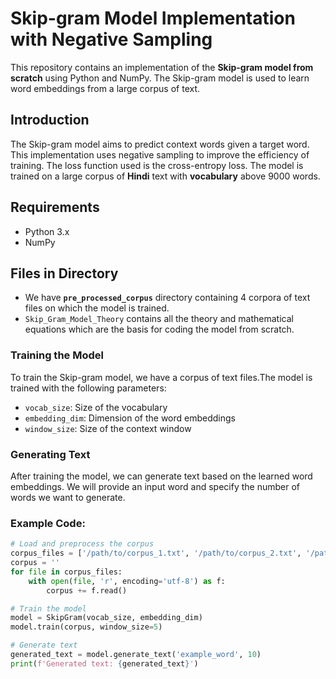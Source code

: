 # Skip-gram Model Implementation with Negative Sampling

This repository contains an implementation of the **Skip-gram model from scratch** using Python and NumPy. The Skip-gram model is used to learn word embeddings from a large corpus of text.


## Introduction

The Skip-gram model aims to predict context words given a target word. This implementation uses negative sampling to improve the efficiency of training. The loss function used is the cross-entropy loss. The model is trained on a large corpus of **Hindi** text with **vocabulary** above 9000 words. 

## Requirements
- Python 3.x
- NumPy

## Files in Directory
- We have **`pre_processed_corpus`** directory containing 4 corpora of text files on which the model is trained.
- `Skip_Gram_Model_Theory` contains all the theory and mathematical equations which are the basis for coding the model from scratch.
  


### Training the Model

To train the Skip-gram model, we have a corpus of text files.The model is trained with the following parameters:
- `vocab_size`: Size of the vocabulary
- `embedding_dim`: Dimension of the word embeddings
- `window_size`: Size of the context window
### Generating Text

After training the model, we can generate text based on the learned word embeddings. We will provide an input word and specify the number of words we want to generate.

### Example Code:

```python
# Load and preprocess the corpus
corpus_files = ['/path/to/corpus_1.txt', '/path/to/corpus_2.txt', '/path/to/corpus_3.txt']
corpus = ''
for file in corpus_files:
    with open(file, 'r', encoding='utf-8') as f:
        corpus += f.read()

# Train the model
model = SkipGram(vocab_size, embedding_dim)
model.train(corpus, window_size=5)

# Generate text
generated_text = model.generate_text('example_word', 10)
print(f'Generated text: {generated_text}')

